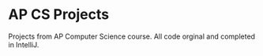 # AP CS Projects
Projects from AP Computer Science course. All code orginal and completed in IntelliJ.
